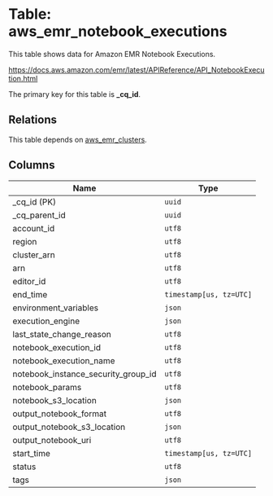 # Table: aws_emr_notebook_executions

This table shows data for Amazon EMR Notebook Executions.

https://docs.aws.amazon.com/emr/latest/APIReference/API_NotebookExecution.html

The primary key for this table is **_cq_id**.

## Relations

This table depends on [aws_emr_clusters](aws_emr_clusters.md).

## Columns

| Name          | Type          |
| ------------- | ------------- |
|_cq_id (PK)|`uuid`|
|_cq_parent_id|`uuid`|
|account_id|`utf8`|
|region|`utf8`|
|cluster_arn|`utf8`|
|arn|`utf8`|
|editor_id|`utf8`|
|end_time|`timestamp[us, tz=UTC]`|
|environment_variables|`json`|
|execution_engine|`json`|
|last_state_change_reason|`utf8`|
|notebook_execution_id|`utf8`|
|notebook_execution_name|`utf8`|
|notebook_instance_security_group_id|`utf8`|
|notebook_params|`utf8`|
|notebook_s3_location|`json`|
|output_notebook_format|`utf8`|
|output_notebook_s3_location|`json`|
|output_notebook_uri|`utf8`|
|start_time|`timestamp[us, tz=UTC]`|
|status|`utf8`|
|tags|`json`|